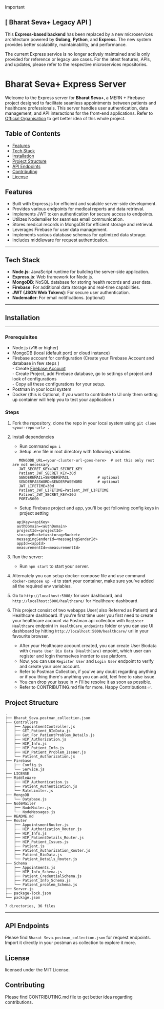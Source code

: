 > [!IMPORTANT]  
> ## [ Bharat Seva+ Legacy API ]  
> This **Express-based backend** has been replaced by a new microservices architecture powered by **Golang**, **Python**, and **Express**. The new system provides better scalability, maintainability, and performance.  
>  
> The current Express service is no longer actively maintained and is only provided for reference or legacy use cases. For the latest features, APIs, and updates, please refer to the respective microservices repositories.




# Bharat Seva+ Express Server

Welcome to the Express server for **Bharat Seva+**, a MERN + Firebase project designed to facilitate seamless appointments between patients and healthcare professionals. This server handles user authentication, data management, and API interactions for the front-end applications.
Refer to [Official Organisation](https://github.com/BharatSeva) to get better idea of this whole project.

## Table of Contents
- [Features](#features)
- [Tech Stack](#tech-stack)
- [Installation](#installation) 
- [Project Structure](#project-structure)
- [API Endpoints](#api-endpoints)
- [Contributing](#contributing)
- [License](#license)


## Features
- Built with Express.js for efficient and scalable server-side development.
- Provides various endpoints for medical reports and data retrieval.
- Implements JWT token authentication for secure access to endpoints.
- Utilizes Nodemailer for seamless email communication.
- Stores medical records in MongoDB for efficient storage and retrieval.
- Leverages Firebase for user data management.
- Implements various database schemas for optimized data storage.
- Includes middleware for request authentication.

---

## Tech Stack
- **Node.js**: JavaScript runtime for building the server-side application.
- **Express.js**: Web framework for Node.js.
- **MongoDB**: NoSQL database for storing health records and user data.
- **Firebase**: For additional data storage and real-time capabilities.
- **JWT (JSON Web Tokens)**: For secure user authentication.
- **Nodemailer**: For email notifications. (optional)

---

## Installation

--- 
### Prerequisites
- Node.js (v16 or higher)
- MongoDB (local (default port) or cloud instance)
- Firebase account for configuration (Create your Firebase Account and database in few steps )  
    	- Create [Firebase Account](https://firebase.google.com/)  
    	- Create Project, add Firebase database, go to settings of project and look of configurations  
    	- Copy all these configurations for your setup.  
- Postman in your local system
- Docker (this is Optional, if you want to contribute to UI only them setting up container will help you to test your application.) 
### Steps
1. Fork the repository, clone the repo in your local system using 
    ```git clone <your-repo-url> .```
2. Install dependencies
    - Run command ```npm i```
    - Setup .env file in root directory with following variables
     ```
        MONGODB_URL=<your-cluster-url-goes-here>  # set this only rest are not necessary
        JWT_SECRET_KEY=JWT_SECRET_KEY
        Patient_JWT_SECRET_KEY=30d
        SENDEREMAIL=SENDEREMAIL             # optional
        SENDERPASSWORD=SENDERPASSWORD       # optional
        JWT_LIFETIME=30d
        Patient_JWT_LIFETIME=Patient_JWT_LIFETIME
        Patient_JWT_SECRET_KEY=30d
        PORT=5000
     ```
    - Setup Firebase project and app, you'll be get following config keys in project setting
     ```
       apiKey=<apiKey>
       authDomain=<authDomain>
       projectId=<projectId>
       storageBucket=<storageBucket>
       messagingSenderId=<messagingSenderId>
       appId=<appId>
       measurementId=<measurementId>
  
     ```

3. Run the server:
    - Run ```npm start``` to start your server.

4. Alternately you can setup docker-compose file and use command ```docker-compose up -d``` to start your container, make sure you've added all the required env variables.

5. Go to ```http://localhost:5000/``` for user dashboard, and ```http://localhost:5000/healthcare/``` for Healthcare dashboard.

6. This project consist of two webapps User( also Referred as Patient) and Healthcare dashboard. If you're first time user you first need to create your healthcare account via Postman api collection with ```Register Healthcare``` endpoint in``` HealthCare_endpoints``` folder or you can use UI dashboard by hitting ```http://localhost:5000/healthcare/``` url in your favourite browser.
    - After your Healthcare account created, you can create User Biodata with ```Create User Bio Data (HealthCare)``` enpoint, which user can register and login themselves inorder to use platform.
    - Now, you can use ```Register User``` and ```Login User``` endpoint to verify and create your user account.
    - Refer to Postman Collection, if you've any doubt regarding anything or if you thing there's anything you can add, feel free to raise issue.
    - You can drop your issue in [↗️](https://t.me/+8sy5M-KU5cNmZWZl) I'll be resolve it as soon as possible.
    - Refer to CONTRIBUTING.md file for more. Happy Contributions ✅.


## Project Structure
```
.
├── Bharat Seva.postman_collection.json
├── Controllers
│   ├── AppointmentController.js
│   ├── GET_Patient_BIoData.js
│   ├── Get_For_PatientProblem_Details.js
│   ├── HIP_Authorization.js
│   ├── HIP_Info.js
│   ├── HIP_Patient_Info.js
│   ├── HIP_Patient_Problem_Issuer.js
│   └── Patient_Authorization.js
├── Firebase
│   ├── Config.js
│   └── Service.js
├── LICENSE
├── MiddleWare
│   ├── HIP_Authentication.js
│   ├── Patient_Authentication.js
│   └── RateLimiter.js
├── MongoDB
│   └── Database.js
├── NodeMailer
│   ├── NodeMailer.js
│   └── NodeMessages.js
├── README.md
├── Router
│   ├── AppointsmentRouter.js
│   ├── HIP_Authorization_Router.js
│   ├── HIP_Info.js
│   ├── HIP_PatientDetails_Router.js
│   ├── HIP_Patient_Issues.js
│   ├── Patient.js
│   ├── Patient_Authorization_Router.js
│   ├── Patient_BioData.js
│   └── Patient_Details_Router.js
├── Schema
│   ├── Appointments.js
│   ├── HIP_Info_Schema.js
│   ├── Patient_CredentialSchema.js
│   ├── Patient_Info_Schema.js
│   └── Patient_problem_Schema.js
├── Server.js
├── package-lock.json
└── package.json

7 directories, 36 files
```


---
## API Endpoints
Please find ```Bharat Seva.postman_collection.json``` for request endpoints. Import it directly in your postman as collection to explore it more.

## License
licensed under the MIT License.

## Contributing
Please find CONTRIBUTING.md file to get better idea regarding contributions.

